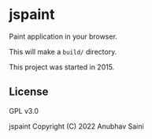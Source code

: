 # jspaint

Paint application in your browser.

This will make a `build/` directory.

This project was started in 2015.

## License

GPL v3.0

jspaint Copyright (C) 2022 Anubhav Saini
